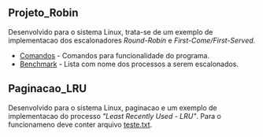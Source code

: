 ## Projeto_Robin

  Desenvolvido para o sistema Linux, trata-se de um exemplo de implementacao dos escalonadores *Round-Robin* e *First-Come/First-Served*.  
  - [Comandos](https://github.com/iRocktys/Sistemas-Operacionais/blob/main/Arquivos_aux/comandos.txt)  - Comandos para funcionalidade do programa.
  - [Benchmark](https://github.com/iRocktys/Sistemas-Operacionais/blob/main/Projeto_Robin/benchmark.txt) - Lista com nome dos processos a serem escalonados.
    

## Paginacao_LRU

  Desenvolvido para o sistema Linux, paginacao e um exemplo de implementacao do  processo *"Least Recently Used - LRU"*. Para o funcionameno deve conter arquivo [teste.txt](https://github.com/iRocktys/Sistemas-Operacionais/blob/main/Arquivos_aux/teste.txt).
